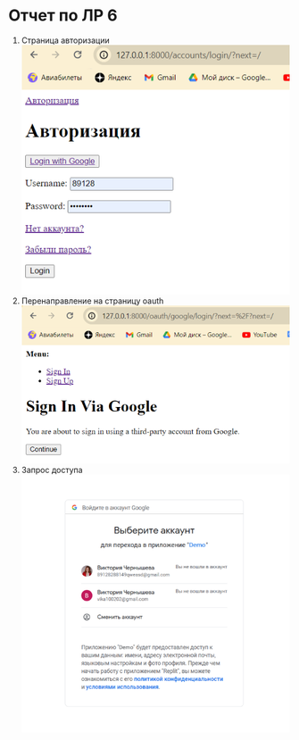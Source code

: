 # Отчет по ЛР 6
1. Страница авторизации  
![Картинка1](img/3-1.png)  
3. Перенаправление на страницу oauth  
![Картинка2](img/3-2.png)  
5. Запрос доступа  
![Картинка3](img/3-3.png)  
